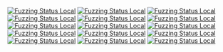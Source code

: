 [![Fuzzing Status Local](https://workerTmp.github.io/Nliossa_2/h2o/notFind.svg)](https://github.com/)
[![Fuzzing Status Local](https://workerTmp.github.io/Nliossa_2/wavpack/llvm-symbolizer.svg)](https://github.com/)
[![Fuzzing Status Local](https://workerTmp.github.io/Nliossa_2/wavpack/notFind.svg)](https://github.com/)
[![Fuzzing Status Local](https://workerTmp.github.io/Nliossa_2/json-c/llvm-symbolizer.svg)](https://github.com/)
[![Fuzzing Status Local](https://workerTmp.github.io/Nliossa_2/json-c/notFind.svg)](https://github.com/)
[![Fuzzing Status Local](https://workerTmp.github.io/Nliossa_2/json-c/tokener_parse_ex_fuzzer.svg)](https://github.com/)
[![Fuzzing Status Local](https://workerTmp.github.io/Nliossa_2/c-blosc2/compress_chunk_fuzzer.svg)](https://github.com/)
[![Fuzzing Status Local](https://workerTmp.github.io/Nliossa_2/c-blosc2/llvm-symbolizer.svg)](https://github.com/)
[![Fuzzing Status Local](https://workerTmp.github.io/Nliossa_2/c-blosc2/notFind.svg)](https://github.com/)
[![Fuzzing Status Local](https://workerTmp.github.io/Nliossa_2/c-blosc2/decompress_chunk_fuzzer.svg)](https://github.com/)
[![Fuzzing Status Local](https://workerTmp.github.io/Nliossa_2/c-blosc2/decompress_frame_fuzzer.svg)](https://github.com/)
[![Fuzzing Status Local](https://workerTmp.github.io/Nliossa_2/c-blosc2/compress_frame_fuzzer.svg)](https://github.com/)
[![Fuzzing Status Local](https://workerTmp.github.io/Nliossa_2/assimp/assimp_fuzzer.svg)](https://github.com/)
[![Fuzzing Status Local](https://workerTmp.github.io/Nliossa_2/assimp/llvm-symbolizer.svg)](https://github.com/)
[![Fuzzing Status Local](https://workerTmp.github.io/Nliossa_2/assimp/notFind.svg)](https://github.com/)
